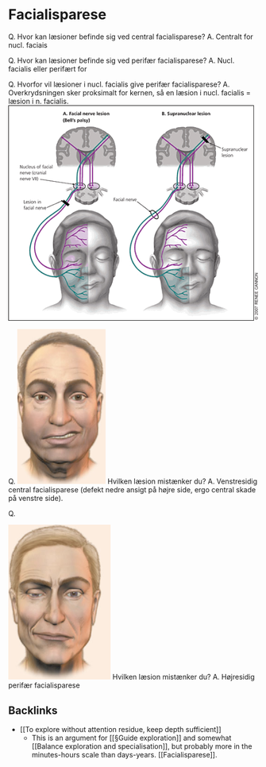 # Facialisparese
Q. Hvor kan læsioner befinde sig ved central facialisparese?
A. Centralt for nucl. faciais

Q. Hvor kan læsioner befinde sig ved perifær facialisparese?
A. Nucl. facialis eller perifært for

Q. Hvorfor vil læsioner i nucl. facialis give perifær facialisparese?
A. Overkrydsningen sker proksimalt for kernen, så en læsion i nucl. facialis = læsion i n. facialis.
![](BearImages/F1557A29-D128-4AAD-8350-22F4442AC240-35709-00002AA133733F3A/afp20071001p997-f2.gif)

Q. 
![](BearImages/5619D258-8808-4543-B12A-20EBCDC1FEC3-35709-00002AAEE4FFE4A0/ACA84BFB-5B6D-47DB-A011-9AFB3B031639.png)
Hvilken læsion mistænker du?
A. Venstresidig central facialisparese (defekt nedre ansigt på højre side, ergo central skade på venstre side).

Q. 

![](BearImages/E9D4B49D-3501-4849-819C-4F0833371E48-35709-00002AB683B73D61/729B7501-C1D6-423D-8D99-DD3CBACD9FC1.png)
Hvilken læsion mistænker du?
A. Højresidig perifær facialisparese

## Backlinks
* [[To explore without attention residue, keep depth sufficient]]
	* This is an argument for [[§Guide exploration]] and somewhat [[Balance exploration and specialisation]], but probably more in the minutes-hours scale than days-years. [[Facialisparese]].

<!-- #anki/tag/med/Neurology #anki/deck/Medicine -->

<!-- {BearID:6946420C-278E-474A-982B-FD10AAA2F13B-35709-00002A69C0250188} -->
